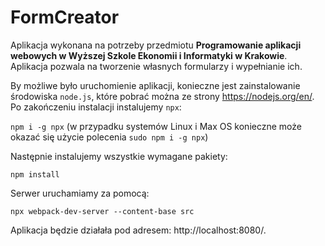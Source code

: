 # FormCreator
Aplikacja wykonana na potrzeby przedmiotu **Programowanie aplikacji webowych w Wyższej Szkole Ekonomii i Informatyki w Krakowie**. Aplikacja pozwala na tworzenie własnych formularzy i wypełnianie ich.

By możliwe było uruchomienie aplikacji, konieczne jest zainstalowanie środowiska `node.js`, które pobrać można ze strony https://nodejs.org/en/. Po zakończeniu instalacji instalujemy `npx`:

`npm i -g npx` (w przypadku systemów Linux i Max OS konieczne może okazać się użycie polecenia `sudo npm i -g npx`)

Następnie instalujemy wszystkie wymagane pakiety:

`npm install`

Serwer uruchamiamy za pomocą:

`npx webpack-dev-server --content-base src`

Aplikacja będzie działała pod adresem: http://localhost:8080/.
